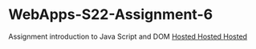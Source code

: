 # WebApps-S22-Assignment-6
Assignment introduction to Java Script and DOM
<a href = "https://44-563-web-apps-s22.github.io/webapps-s22-assignment-6-AshokBabuMannam/president.html"> Hosted </a>
<a href = "https://44-563-web-apps-s22.github.io/webapps-s22-assignment-6-AshokBabuMannam/tips.html"> Hosted </a>
<a href = "https://44-563-web-apps-s22.github.io/webapps-s22-assignment-6-AshokBabuMannam/computer.html"> Hosted </a>
